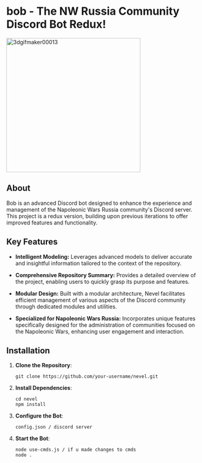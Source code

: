 # bob - The NW Russia Community Discord Bot Redux!

<img src="https://github.com/user-attachments/assets/c1f616be-32b2-4ba8-931d-fffa20bf6fc0" alt="3dgifmaker00013" style="width: 350px; height: auto;">

## About
Bob is an advanced Discord bot designed to enhance the experience and management of the Napoleonic Wars Russia community's Discord server. This project is a redux version, building upon previous iterations to offer improved features and functionality.

## Key Features
- **Intelligent Modeling:** Leverages advanced models to deliver accurate and insightful information tailored to the context of the repository.

- **Comprehensive Repository Summary:** Provides a detailed overview of the project, enabling users to quickly grasp its purpose and features.

- **Modular Design:** Built with a modular architecture, Nevel facilitates efficient management of various aspects of the Discord community through dedicated modules and utilities.

- **Specialized for Napoleonic Wars Russia:** Incorporates unique features specifically designed for the administration of communities focused on the Napoleonic Wars, enhancing user engagement and interaction.

## Installation
1. **Clone the Repository**:
   ```
   git clone https://github.com/your-username/nevel.git
   ```
2. **Install Dependencies**:
   ```
   cd nevel
   npm install
   ```
3. **Configure the Bot**:
   ```
   config.json / discord server
   ```
4. **Start the Bot**:
   ```
   node use-cmds.js / if u made changes to cmds
   node .
   ```
